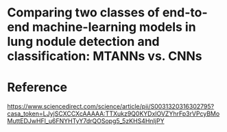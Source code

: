 # Comparing two classes of end-to-end machine-learning models in lung nodule detection and classification: MTANNs vs. CNNs

# Reference
https://www.sciencedirect.com/science/article/pii/S0031320316302795?casa_token=LJyjSCXCCXcAAAAA:TTXukz9Q0KYDxlOVZYhrFp3rVPcyBMoMuttEDJwHFl_u6FNYHTyY7drQOSopg5_5zKHS4HnIjPY
